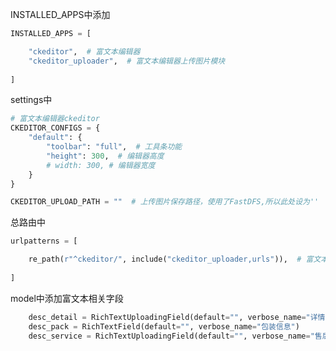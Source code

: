 INSTALLED_APPS中添加

```python
INSTALLED_APPS = [

    "ckeditor",  # 富文本编辑器
    "ckeditor_uploader",  # 富文本编辑器上传图片模块
    
]
```

settings中

```python
# 富文本编辑器ckeditor
CKEDITOR_CONFIGS = {
    "default": {
        "toolbar": "full",  # 工具条功能
        "height": 300,  # 编辑器高度
        # width: 300, # 编辑器宽度
    }
}

CKEDITOR_UPLOAD_PATH = ""  # 上传图片保存路径，使用了FastDFS,所以此处设为''
```

总路由中

```python
urlpatterns = [

    re_path(r"^ckeditor/", include("ckeditor_uploader,urls")),  # 富文本编辑器
    
]
```

model中添加富文本相关字段

```python
    desc_detail = RichTextUploadingField(default="", verbose_name="详情介绍")
    desc_pack = RichTextField(default="", verbose_name="包装信息")
    desc_service = RichTextUploadingField(default="", verbose_name="售后服务")
```

